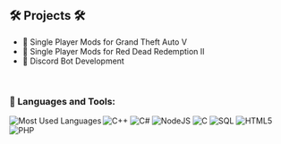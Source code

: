 

## 🛠 Projects 🛠 ##
- 🚗 Single Player Mods for Grand Theft Auto V
- 🌵 Single Player Mods for Red Dead Redemption II
- 🤖 Discord Bot Development

<br />

### 🧰 Languages and Tools:

<img align="left" alt="Most Used Languages" src="https://github-readme-stats.vercel.app/api/top-langs/?username=emperorlvl&layout=compact"/>

![C++](https://img.shields.io/badge/-C++-blue?style=flat&logo=c%2B%2B&labelColor=444)
![C#](https://img.shields.io/badge/-C%23-blue?style=flat&logo=c-sharp&labelColor=444)
![NodeJS](https://img.shields.io/badge/-NodeJS-brightgreen?style=flat&logo=node.js&labelColor=444)
![C](https://img.shields.io/badge/-C%20Lang-lightgrey?style=flat&logo=c&labelColor=444)
![SQL](https://img.shields.io/badge/-SQL-9cf?style=flat&logo=mysql&labelColor=444)
![HTML5](https://img.shields.io/badge/-HTML5-red?style=flat&logo=html5&labelColor=444)
![PHP](https://img.shields.io/badge/-PHP-777bb4?style=flat&logo=php&labelColor=444)
